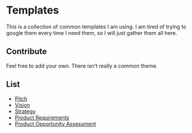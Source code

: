 # Templates

This is a collection of common templates I am using. I am tired of trying to google them every time I need them, so I will just gather them all here.

## Contribute

Feel free to add your own. There isn't really a common theme.

## List

- [Pitch](https://github.com/kbariotis/templates/tree/master/templates/PITCH)
- [Vision](https://github.com/kbariotis/templates/tree/master/templates/VISION)
- [Strategy](https://github.com/kbariotis/templates/tree/master/templates/STRATEGY)
- [Product Requirements](https://github.com/kbariotis/templates/tree/master/templates/PRODUCT_REQUIREMENTS)
- [Product Opportunity Assessment](https://github.com/kbariotis/templates/tree/master/templates/PRODUCT_OPPORTUNITY_ASSESSMENT)
